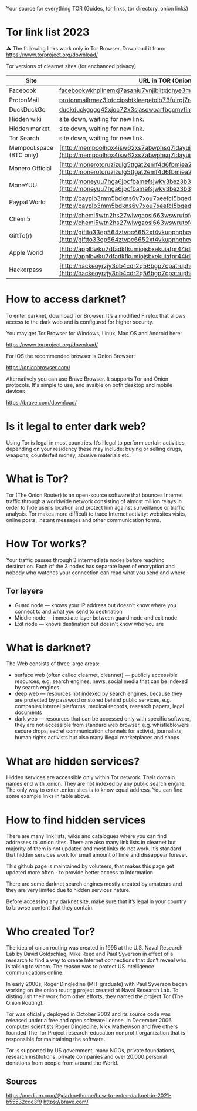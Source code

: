 Your source for everything TOR (Guides, tor links, tor directory, onion links)
# Tor link list 2023

:warning: The following links work only in Tor Browser. Download it from: https://www.torproject.org/download/

Tor versions of clearnet sites (for enchanced privacy)

| Site | URL in TOR (OnionV3 Link) |
| --- | --- |
| Facebook | [facebookwkhpilnemxj7asaniu7vnjjbiltxjqhye3mhbshg7kx5tfyd.onion](http://facebookwkhpilnemxj7asaniu7vnjjbiltxjqhye3mhbshg7kx5tfyd.onion) |
| ProtonMail | [protonmailrmez3lotccipshtkleegetolb73fuirgj7r4o4vfu7ozyd.onion](http://protonmailrmez3lotccipshtkleegetolb73fuirgj7r4o4vfu7ozyd.onion) |
| DuckDuckGo | [duckduckgogg42xjoc72x3sjasowoarfbgcmvfimaftt6twagswzczad.onion](https://duckduckgogg42xjoc72x3sjasowoarfbgcmvfimaftt6twagswzczad.onion) |
| Hidden wiki | site down, waiting for new link. |
| Hidden market | site down, waiting for new link. |
| Tor Search | site down, waiting for new link. |
| Mempool.space (BTC only) | [http://mempoolhqx4isw62xs7abwphsq7ldayuidyx2v2oethdhhj6mlo2r6ad.onion/](http://mempoolhqx4isw62xs7abwphsq7ldayuidyx2v2oethdhhj6mlo2r6ad.onion/) |
| Monero Official | [http://monerotoruzizulg5ttgat2emf4d6fbmiea25detrmmy7erypseyteyd.onion/](http://monerotoruzizulg5ttgat2emf4d6fbmiea25detrmmy7erypseyteyd.onion/) |
| MoneYUU | [http://moneyuu7hga6jpcfbamefsjwkv3bez3b3hkczpfzjb5zneunpqdh2uyd.onion/](http://moneyuu7hga6jpcfbamefsjwkv3bez3b3hkczpfzjb5zneunpqdh2uyd.onion/) |
| Paypal World | [http://payplb3mm5bdkns6v7xou7xeefcl5bqedofcpnd462rw4gm4xbbwfpad.onion/](http://payplb3mm5bdkns6v7xou7xeefcl5bqedofcpnd462rw4gm4xbbwfpad.onion/) |
| Chemi5 | [http://chemi5wtn2hs27wlwgaosi663wswrutofqzhvrjb2ogtxpb42gezebqd.onion/](http://chemi5wtn2hs27wlwgaosi663wswrutofqzhvrjb2ogtxpb42gezebqd.onion/) |
| GiftTo(r) | [http://giftto33ep564ztvpc6652xt4vkupphghcvtxqwpxi6gq5k2fmjd4zid.onion/](http://giftto33ep564ztvpc6652xt4vkupphghcvtxqwpxi6gq5k2fmjd4zid.onion/) |
| Apple World | [http://applbwku7dfadkfkumiojsbxekuiafpr44idl7bxb2xll6neykvx35id.onion/](http://applbwku7dfadkfkumiojsbxekuiafpr44idl7bxb2xll6neykvx35id.onion/) |
| Hackerpass | [http://hackeoyrzjy3ob4cdr2q56bgp7cpatruphcxvgbfsiw6zeqcc36e4ryd.onion/](http://hackeoyrzjy3ob4cdr2q56bgp7cpatruphcxvgbfsiw6zeqcc36e4ryd.onion/) |

# How to access darknet?

To enter darknet, download Tor Browser. It’s a modified Firefox that allows access to the dark web and is configured for higher security.

You may get Tor Browser for Windows, Linux, Mac OS and Android here:

https://www.torproject.org/download/

For iOS the recommended browser is Onion Browser:

https://onionbrowser.com/

Alternatively you can use Brave Browser. It supports Tor and Onion protocols.
It's simple to use, and avaible on both desktop and mobile devices

https://brave.com/download/

# Is it legal to enter dark web?

Using Tor is legal in most countries. It’s illegal to perform certain activities, depending on your residency these may include: buying or selling drugs, weapons, counterfeit money, abusive materials etc.

# What is Tor?

Tor (The Onion Router) is an open-source software that bounces Internet traffic through a worldwide network consisting of almost million relays in order to hide user’s location and protect him against surveillance or traffic analysis. Tor makes more difficult to trace Internet activity: websites visits, online posts, instant messages and other communication forms.

# How Tor works?

Your traffic passes through 3 intermediate nodes before reaching destination. Each of the 3 nodes has separate layer of encryption and nobody who watches your connection can read what you send and where.

## Tor layers

- Guard node — knows your IP address but doesn’t know where you connect to and what you send to destination
- Middle node — immediate layer between guard node and exit node
- Exit node — knows destination but doesn’t know who you are

# What is darknet?

The Web consists of three large areas:

- surface web (often called clearnet, cleannet) — publicly accessible resources, e.g. search engines, news, social media that can be indexed by search engines
- deep web — resources not indexed by search engines, because they are protected by password or stored behind public services, e.g. companies internal platforms, medical records, research papers, legal documents
- dark web — resources that can be accessed only with specific software, they are not accessible from standard web browser, e.g. whistleblowers secure drops, secret communication channels for activist, journalists, human rights activists but also many illegal marketplaces and shops

# What are hidden services?

Hidden services are accessible only within Tor network. Their domain names end with .onion. They are not indexed by any public search engine. The only way to enter .onion sites is to know equal address. You can find some example links in table above.

# How to find hidden services

There are many link lists, wikis and catalogues where you can find addresses to .onion sites. There are also many link lists in clearnet but majority of them is not updated and most links do not work. It’s standard that hidden services work for small amount of time and dissappear forever.

This github page is maintained by voluteers, that makes this page get updated more often - to provide better access to information.

There are some darknet search engines mostly created by amateurs and they are very limited due to hidden services nature.

Before accessing any darknet site, make sure that it’s legal in your country to browse content that they contain.

# Who created Tor?

The idea of onion routing was created in 1995 at the U.S. Naval Research Lab by David Goldschlag, Mike Reed and Paul Syverson in effect of a research to find a way to create Internet connections that don’t reveal who is talking to whom. The reason was to protect US intelligence communications online.

In early 2000s, Roger Dingledine (MIT graduate) with Paul Syverson began working on the onion routing project created at Naval Research Lab. To distinguish their work from other efforts, they named the project Tor (The Onion Routing).

Tor was oficially deployed in October 2002 and its source code was released under a free and open software license. In December 2006 computer scientists Roger Dingledine, Nick Mathewson and five others founded The Tor Project research-education nonprofit organization that is responsible for maintaining the software.

Tor is supported by US government, many NGOs, private foundations, research institutions, private companies and over 20,000 personal donations from people from around the World.

## Sources

https://medium.com/@darknethome/how-to-enter-darknet-in-2021-b55532cdc3f9
https://brave.com/
